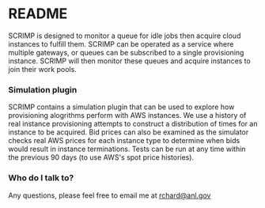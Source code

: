 # README #

SCRIMP is designed to monitor a queue for idle jobs then acquire cloud instances to fulfill them. SCRIMP can be operated as a service where multiple gateways, or queues can be subscribed to a single provisioning instance. SCRIMP will then monitor these queues and acquire instances to join their work pools.

### Simulation plugin ###

SCRIMP contains a simulation plugin that can be used to explore how provisioning alogrithms perform with AWS instances. We use a history of real instance provisioning attempts to construct a distribution of times for an instance to be acquired. Bid prices can also be examined as the simulator checks real AWS prices for each instance type to determine when bids would result in instance terminations. Tests can be run at any time within the previous 90 days (to use AWS's spot price histories).

### Who do I talk to? ###

Any questions, please feel free to email me at rchard@anl.gov